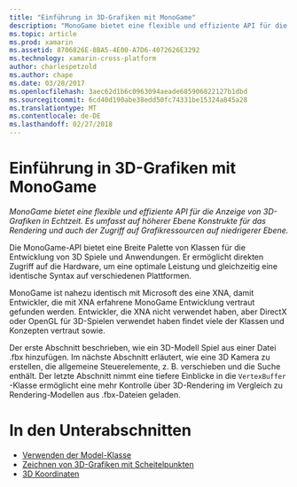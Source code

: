 ```yaml
---
title: "Einführung in 3D-Grafiken mit MonoGame"
description: "MonoGame bietet eine flexible und effiziente API für die Anzeige von 3D-Grafiken in Echtzeit. Es umfasst auf höherer Ebene Konstrukte für das Rendering und auch der Zugriff auf Grafikressourcen auf niedrigerer Ebene."
ms.topic: article
ms.prod: xamarin
ms.assetid: 8706826E-8BA5-4E00-A7D6-4072626E3292
ms.technology: xamarin-cross-platform
author: charlespetzold
ms.author: chape
ms.date: 03/28/2017
ms.openlocfilehash: 3aec62d1b6c0963094aeade685906822127b1dbd
ms.sourcegitcommit: 6cd40d190abe38edd50fc74331be15324a845a28
ms.translationtype: MT
ms.contentlocale: de-DE
ms.lasthandoff: 02/27/2018
---
```

# <a name="introduction-to-3d-graphics-with-monogame"></a>Einführung in 3D-Grafiken mit MonoGame

_MonoGame bietet eine flexible und effiziente API für die Anzeige von 3D-Grafiken in Echtzeit. Es umfasst auf höherer Ebene Konstrukte für das Rendering und auch der Zugriff auf Grafikressourcen auf niedrigerer Ebene._

Die MonoGame-API bietet eine Breite Palette von Klassen für die Entwicklung von 3D Spiele und Anwendungen. Er ermöglicht direkten Zugriff auf die Hardware, um eine optimale Leistung und gleichzeitig eine identische Syntax auf verschiedenen Plattformen.

MonoGame ist nahezu identisch mit Microsoft des eine XNA, damit Entwickler, die mit XNA erfahrene MonoGame Entwicklung vertraut gefunden werden. Entwickler, die XNA nicht verwendet haben, aber DirectX oder OpenGL für 3D-Spielen verwendet haben findet viele der Klassen und Konzepten vertraut sowie.

Der erste Abschnitt beschrieben, wie ein 3D-Modell Spiel aus einer Datei .fbx hinzufügen. Im nächste Abschnitt erläutert, wie eine 3D Kamera zu erstellen, die allgemeine Steuerelemente, z. B. verschieben und die Suche enthält. Der letzte Abschnitt nimmt eine tiefere Einblicke in die `VertexBuffer` -Klasse ermöglicht eine mehr Kontrolle über 3D-Rendering im Vergleich zu Rendering-Modellen aus .fbx-Dateien geladen.


# <a name="subsections"></a>In den Unterabschnitten

- [Verwenden der Model-Klasse](~/graphics-games/monogame/3d/part1.md)
- [Zeichnen von 3D-Grafiken mit Scheitelpunkten](~/graphics-games/monogame/3d/part2.md)
- [3D Koordinaten](~/graphics-games/monogame/3d/part3.md)